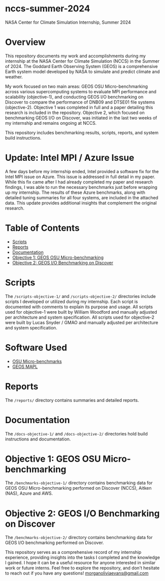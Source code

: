 # nccs-summer-2024
NASA Center for Climate Simulation Internship, Summer 2024

# Overview
This repository documents my work and accomplishments during my internship at the NASA Center for Climate Simulation (NCCS) in the Summer of 2024. The Goddard Earth Observing System (GEOS) is a comprehensive Earth system model developed by NASA to simulate and predict climate and weather. 

My work focused on two main areas: GEOS OSU Micro-benchmarking across various supercomputing systems to evaluate MPI performance and scalability (objective-1), and conducting GEOS I/O benchmarking on Discover to compare the performance of DNB09 and DTSE01 file systems (objective-2). Objective 1 was completed in full and a paper detailing this research is included in the repository. Objective 2, which focused on benchmarking GEOS I/O on Discover, was initiated in the last two weeks of my internship and remains ongoing at NCCS. 

This repository includes benchmarking results, scripts, reports, and system build instructions.

# **Update**: Intel MPI / Azure Issue

A few days before my internship ended, Intel provided a software fix for the Intel MPI issue on Azure. This issue is addressed in full detail in my paper. While this fix came after I had already completed my paper and research findings, I was able to run the necessary benchmarks just before wrapping up my internship. The results of these Azure benchmarks, along with detailed tuning summaries for all four systems, are included in the attached data. This update provides additional insights that complement the original research.

# Table of Contents
- [Scripts](#scripts)
- [Reports](#reports)
- [Documentation](#documentation)
- [Objective 1: GEOS OSU Micro-benchmarking](#objective-1-geos-osu-micro-benchmarking)
- [Objective 2: GEOS I/O Benchmarking on Discover](#objective-2-geos-io-benchmarking)

# Scripts
The `/scripts-objective-1/` and `/scripts-objective-2/` directories include scripts I developed or utilized during my internship. Each script is documented with comments to explain its purpose and usage. All scripts used for objective-1 were built by William Woodford and manually adjusted per architecture and system specification. All scripts used for objective-2 were built by Lucas Snyder / GMAO and manually adjusted per architecture and system specification.

# Software Used
- [OSU Micro-benchmarks](https://github.com/forresti/osu-micro-benchmarks)
- [GEOS MAPL](https://github.com/GEOS-ESM/MAPL/wiki/Building-and-Testing-MAPL-as-a-standalone)

# Reports
The `/reports/` directory contains summaries and detailed reports.

# Documentation
The `/docs-objective-1/` and `/docs-objective-2/` directories hold build instructions and documentation.

# Objective 1: GEOS OSU Micro-benchmarking
The `/benchmarks-objective-1/` directory contains benchmarking data for GEOS OSU Micro-benchmarking performed on Discover (NCCS), Aitken (NAS), Azure and AWS.

# Objective 2: GEOS I/O Benchmarking on Discover
The `/benchmarks-objective-2/` directory contains benchmarking data for GEOS I/O benchmarking performed on Discover.

This repository serves as a comprehensive record of my internship experience, providing insights into the tasks I completed and the knowledge I gained. I hope it can be a useful resource for anyone interested in similar work or future interns.
Feel free to explore the repository, and don't hesitate to reach out if you have any questions!
morganoliviaevans@gmail.com 
